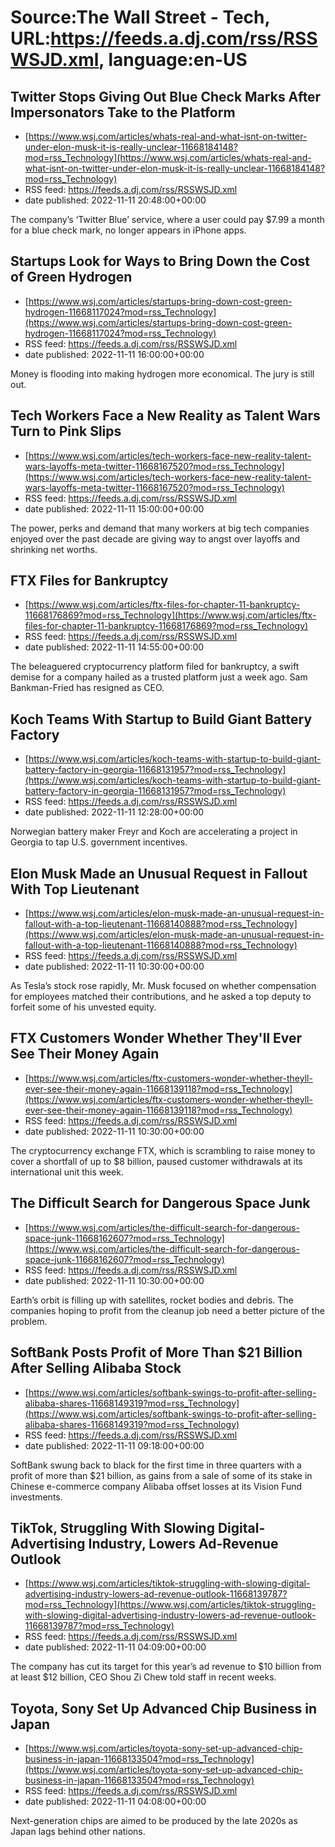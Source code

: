 # Source:The Wall Street - Tech, URL:https://feeds.a.dj.com/rss/RSSWSJD.xml, language:en-US

## Twitter Stops Giving Out Blue Check Marks After Impersonators Take to the Platform
 - [https://www.wsj.com/articles/whats-real-and-what-isnt-on-twitter-under-elon-musk-it-is-really-unclear-11668184148?mod=rss_Technology](https://www.wsj.com/articles/whats-real-and-what-isnt-on-twitter-under-elon-musk-it-is-really-unclear-11668184148?mod=rss_Technology)
 - RSS feed: https://feeds.a.dj.com/rss/RSSWSJD.xml
 - date published: 2022-11-11 20:48:00+00:00

The company’s ‘Twitter Blue’ service, where a user could pay $7.99 a month for a blue check mark, no longer appears in iPhone apps.

## Startups Look for Ways to Bring Down the Cost of Green Hydrogen
 - [https://www.wsj.com/articles/startups-bring-down-cost-green-hydrogen-11668117024?mod=rss_Technology](https://www.wsj.com/articles/startups-bring-down-cost-green-hydrogen-11668117024?mod=rss_Technology)
 - RSS feed: https://feeds.a.dj.com/rss/RSSWSJD.xml
 - date published: 2022-11-11 16:00:00+00:00

Money is flooding into making hydrogen more economical. The jury is still out.

## Tech Workers Face a New Reality as Talent Wars Turn to Pink Slips
 - [https://www.wsj.com/articles/tech-workers-face-new-reality-talent-wars-layoffs-meta-twitter-11668167520?mod=rss_Technology](https://www.wsj.com/articles/tech-workers-face-new-reality-talent-wars-layoffs-meta-twitter-11668167520?mod=rss_Technology)
 - RSS feed: https://feeds.a.dj.com/rss/RSSWSJD.xml
 - date published: 2022-11-11 15:00:00+00:00

The power, perks and demand that many workers at big tech companies enjoyed over the past decade are giving way to angst over layoffs and shrinking net worths.

## FTX Files for Bankruptcy
 - [https://www.wsj.com/articles/ftx-files-for-chapter-11-bankruptcy-11668176869?mod=rss_Technology](https://www.wsj.com/articles/ftx-files-for-chapter-11-bankruptcy-11668176869?mod=rss_Technology)
 - RSS feed: https://feeds.a.dj.com/rss/RSSWSJD.xml
 - date published: 2022-11-11 14:55:00+00:00

The beleaguered cryptocurrency platform filed for bankruptcy, a swift demise for a company hailed as a trusted platform just a week ago. Sam Bankman-Fried has resigned as CEO.

## Koch Teams With Startup to Build Giant Battery Factory
 - [https://www.wsj.com/articles/koch-teams-with-startup-to-build-giant-battery-factory-in-georgia-11668131957?mod=rss_Technology](https://www.wsj.com/articles/koch-teams-with-startup-to-build-giant-battery-factory-in-georgia-11668131957?mod=rss_Technology)
 - RSS feed: https://feeds.a.dj.com/rss/RSSWSJD.xml
 - date published: 2022-11-11 12:28:00+00:00

Norwegian battery maker Freyr and Koch are accelerating a project in Georgia to tap U.S. government incentives.

## Elon Musk Made an Unusual Request in Fallout With Top Lieutenant
 - [https://www.wsj.com/articles/elon-musk-made-an-unusual-request-in-fallout-with-a-top-lieutenant-11668140888?mod=rss_Technology](https://www.wsj.com/articles/elon-musk-made-an-unusual-request-in-fallout-with-a-top-lieutenant-11668140888?mod=rss_Technology)
 - RSS feed: https://feeds.a.dj.com/rss/RSSWSJD.xml
 - date published: 2022-11-11 10:30:00+00:00

As Tesla’s stock rose rapidly, Mr. Musk focused on whether compensation for employees matched their contributions, and he asked a top deputy to forfeit some of his unvested equity.

## FTX Customers Wonder Whether They'll Ever See Their Money Again
 - [https://www.wsj.com/articles/ftx-customers-wonder-whether-theyll-ever-see-their-money-again-11668139118?mod=rss_Technology](https://www.wsj.com/articles/ftx-customers-wonder-whether-theyll-ever-see-their-money-again-11668139118?mod=rss_Technology)
 - RSS feed: https://feeds.a.dj.com/rss/RSSWSJD.xml
 - date published: 2022-11-11 10:30:00+00:00

The cryptocurrency exchange FTX, which is scrambling to raise money to cover a shortfall of up to $8 billion, paused customer withdrawals at its international unit this week.

## The Difficult Search for Dangerous Space Junk
 - [https://www.wsj.com/articles/the-difficult-search-for-dangerous-space-junk-11668162607?mod=rss_Technology](https://www.wsj.com/articles/the-difficult-search-for-dangerous-space-junk-11668162607?mod=rss_Technology)
 - RSS feed: https://feeds.a.dj.com/rss/RSSWSJD.xml
 - date published: 2022-11-11 10:30:00+00:00

Earth’s orbit is filling up with satellites, rocket bodies and debris. The companies hoping to profit from the cleanup job need a better picture of the problem.

## SoftBank Posts Profit of More Than $21 Billion After Selling Alibaba Stock
 - [https://www.wsj.com/articles/softbank-swings-to-profit-after-selling-alibaba-shares-11668149319?mod=rss_Technology](https://www.wsj.com/articles/softbank-swings-to-profit-after-selling-alibaba-shares-11668149319?mod=rss_Technology)
 - RSS feed: https://feeds.a.dj.com/rss/RSSWSJD.xml
 - date published: 2022-11-11 09:18:00+00:00

SoftBank swung back to black for the first time in three quarters with a profit of more than $21 billion, as gains from a sale of some of its stake in Chinese e-commerce company Alibaba offset losses at its Vision Fund investments.

## TikTok, Struggling With Slowing Digital-Advertising Industry, Lowers Ad-Revenue Outlook
 - [https://www.wsj.com/articles/tiktok-struggling-with-slowing-digital-advertising-industry-lowers-ad-revenue-outlook-11668139787?mod=rss_Technology](https://www.wsj.com/articles/tiktok-struggling-with-slowing-digital-advertising-industry-lowers-ad-revenue-outlook-11668139787?mod=rss_Technology)
 - RSS feed: https://feeds.a.dj.com/rss/RSSWSJD.xml
 - date published: 2022-11-11 04:09:00+00:00

The company has cut its target for this year’s ad revenue to $10 billion from at least $12 billion, CEO Shou Zi Chew told staff in recent weeks.

## Toyota, Sony Set Up Advanced Chip Business in Japan
 - [https://www.wsj.com/articles/toyota-sony-set-up-advanced-chip-business-in-japan-11668133504?mod=rss_Technology](https://www.wsj.com/articles/toyota-sony-set-up-advanced-chip-business-in-japan-11668133504?mod=rss_Technology)
 - RSS feed: https://feeds.a.dj.com/rss/RSSWSJD.xml
 - date published: 2022-11-11 04:08:00+00:00

Next-generation chips are aimed to be produced by the late 2020s as Japan lags behind other nations.

